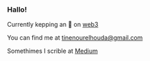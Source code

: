 ### Hallo!

Currently kepping an 👀 on [web3](https://web3.foundation/)

You can find me at   tinenourelhouda@gmail.com

Somethimes I scrible at [Medium](https://medium.com/@tinenourelhouda)


<!--
**NurElHuda/NurElHuda** is a ✨ _special_ ✨ repository because its `README.md` (this file) appears on your GitHub profile.

Here are some ideas to get you started:

- 🔭 I’m currently working on ...
- 🌱 I’m currently learning ...
- 👯 I’m looking to collaborate on ...
- 🤔 I’m looking for help with ...
- 💬 Ask me about ...
- 
- 😄 Pronouns: ...
- ⚡ Fun fact: ...
-->
